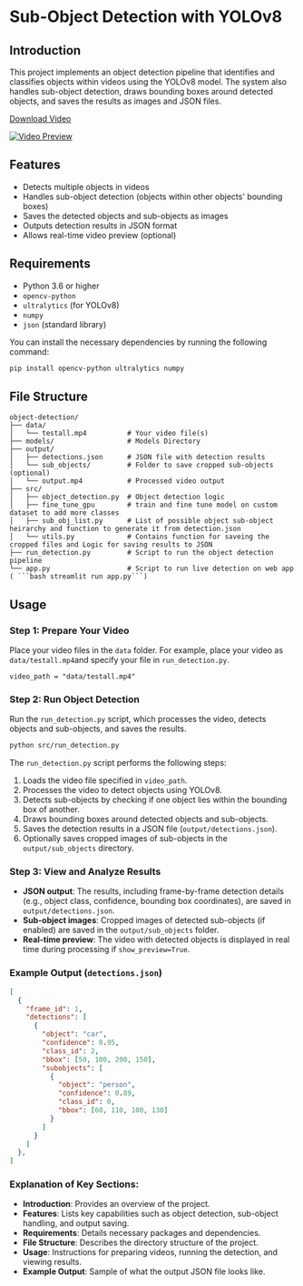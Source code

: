 # Sub-Object Detection with YOLOv8

## Introduction
This project implements an object detection pipeline that identifies and classifies objects within videos using the YOLOv8 model. The system also handles sub-object detection, draws bounding boxes around detected objects, and saves the results as images and JSON files.

[Download Video](./output/output.mp4)

[![Video Preview](./output/output.gif)](./output/output.mp4)

## Features
- Detects multiple objects in videos
- Handles sub-object detection (objects within other objects' bounding boxes)
- Saves the detected objects and sub-objects as images
- Outputs detection results in JSON format
- Allows real-time video preview (optional)

## Requirements
- Python 3.6 or higher
- `opencv-python`
- `ultralytics` (for YOLOv8)
- `numpy`
- `json` (standard library)

You can install the necessary dependencies by running the following command:

```bash
pip install opencv-python ultralytics numpy
```

## File Structure
```
object-detection/
├── data/
│   └── testall.mp4          # Your video file(s)
├── models/                  # Models Directory
├── output/
│   ├── detections.json      # JSON file with detection results
│   └── sub_objects/         # Folder to save cropped sub-objects (optional)
│   └── output.mp4           # Processed video output
├── src/
│   ├── object_detection.py  # Object detection logic
│   ├── fine_tune_gpu        # train and fine tune model on custom dataset to add more classes
│   ├── sub_obj_list.py      # List of possible object sub-object heirarchy and function to generate it from detection.json
│   └── utils.py             # Contains function for saveing the cropped files and Logic for saving results to JSON
├── run_detection.py         # Script to run the object detection pipeline
└── app.py                   # Script to run live detection on web app ( ```bash streamlit run app.py```)
```

## Usage

### Step 1: Prepare Your Video
Place your video files in the `data` folder. For example, place your video as `data/testall.mp4`and specify your file in `run_detection.py`. 
```
video_path = "data/testall.mp4"

```

### Step 2: Run Object Detection
Run the `run_detection.py` script, which processes the video, detects objects and sub-objects, and saves the results.

```bash
python src/run_detection.py
```

The `run_detection.py` script performs the following steps:
1. Loads the video file specified in `video_path`.
2. Processes the video to detect objects using YOLOv8.
3. Detects sub-objects by checking if one object lies within the bounding box of another.
4. Draws bounding boxes around detected objects and sub-objects.
5. Saves the detection results in a JSON file (`output/detections.json`).
6. Optionally saves cropped images of sub-objects in the `output/sub_objects` directory.

### Step 3: View and Analyze Results
- **JSON output**: The results, including frame-by-frame detection details (e.g., object class, confidence, bounding box coordinates), are saved in `output/detections.json`.
- **Sub-object images**: Cropped images of detected sub-objects (if enabled) are saved in the `output/sub_objects` folder.
- **Real-time preview**: The video with detected objects is displayed in real time during processing if `show_preview=True`.


### Example Output (`detections.json`)
```json
[
  {
    "frame_id": 1,
    "detections": [
      {
        "object": "car",
        "confidence": 0.95,
        "class_id": 2,
        "bbox": [50, 100, 200, 150],
        "subobjects": [
          {
            "object": "person",
            "confidence": 0.89,
            "class_id": 0,
            "bbox": [60, 110, 100, 130]
          }
        ]
      }
    ]
  },
]
```

### Explanation of Key Sections:
- **Introduction**: Provides an overview of the project.
- **Features**: Lists key capabilities such as object detection, sub-object handling, and output saving.
- **Requirements**: Details necessary packages and dependencies.
- **File Structure**: Describes the directory structure of the project.
- **Usage**: Instructions for preparing videos, running the detection, and viewing results.
- **Example Output**: Sample of what the output JSON file looks like.

